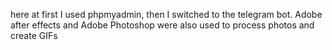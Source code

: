 here at first I used phpmyadmin, then I switched to the telegram bot. Adobe after effects and Adobe Photoshop were also used to process photos and create GIFs
